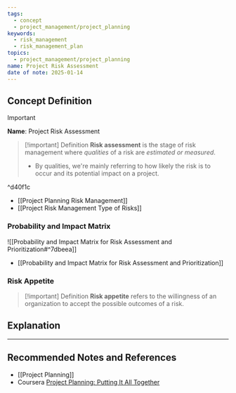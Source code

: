 ```yaml
---
tags:
  - concept
  - project_management/project_planning
keywords:
  - risk_management
  - risk_management_plan
topics:
  - project_management/project_planning
name: Project Risk Assessment
date of note: 2025-01-14
---
```


## Concept Definition

>[!important]
>**Name**: Project Risk Assessment

>[!important] Definition 
> **Risk assessment** is the stage of risk management where *qualities* of a risk are *estimated or measured*.
> - By qualities, we're mainly referring to how likely the risk is to occur and its potential impact on a project.

^d40f1c


- [[Project Planning Risk Management]]
- [[Project Risk Management Type of Risks]]

### Probability and Impact Matrix

![[Probability and Impact Matrix for Risk Assessment and Prioritization#^7dbeea]]

- [[Probability and Impact Matrix for Risk Assessment and Prioritization]]


### Risk Appetite

>[!important] Definition
>**Risk appetite** refers to the willingness of an organization to accept the possible outcomes of a risk.



## Explanation





-----------
##  Recommended Notes and References

- [[Project Planning]]
- Coursera [Project Planning: Putting It All Together](https://www.coursera.org/learn/project-planning-google/home/welcome)